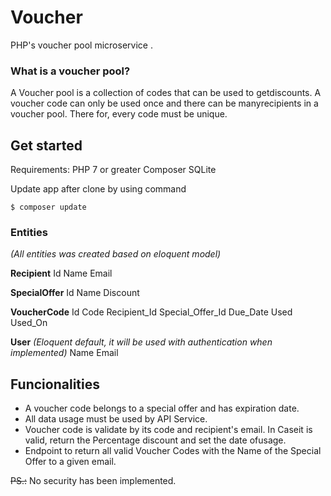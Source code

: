 # Voucher

PHP's ​voucher​ ​pool​ ​microservice​ .

### What​ ​is​ ​a​ ​voucher​ ​pool?

A Voucher​ ​pool​ ​is​ ​a​ ​collection​ ​of​​ ​codes​ ​that​ ​can​ ​be​ ​used​ to​ ​get​ ​discounts.
A voucher code can only ​be​ ​used​ ​once​ and ​there​ ​can​ ​be​ ​many​ ​recipients​ ​in​ ​a​ ​voucher​ ​pool. There for, every code must be unique.

## Get started
Requirements:
PHP 7 or greater
Composer
SQLite

Update app after clone by using command

    $ composer update

### Entities
*(All entities was created based on eloquent model)*

 **Recipient**
Id
Name
Email

**SpecialOffer**
Id
Name
Discount
 
**VoucherCode**
Id
Code
Recipient_Id
Special_Offer_Id
Due_Date
Used
Used_On

**User**  *(Eloquent default, it will be used with authentication when implemented)*
Name
Email

## Funcionalities

- A voucher code belongs to a special offer and has expiration date.
- All data usage must be used by API Service.
- Voucher code is validate by its code and recipient's email. In​ ​Case​ ​it​ ​is​ ​valid,​ ​return​ ​the​ ​Percentage​ discount and​ ​set​ ​the​ ​date​ ​of​ ​usage.
- Endpoint to​ ​return​ ​all​ ​valid​ ​Voucher​ ​Codes​ ​with​ ​the​ ​Name​ ​of​ ​the Special​ ​Offer to a given email.

~~PS.:~~ No security has been implemented.
